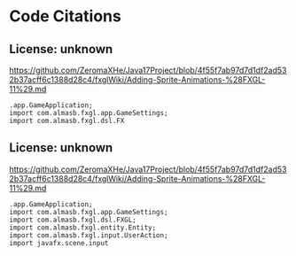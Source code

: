 # Code Citations

## License: unknown
https://github.com/ZeromaXHe/Java17Project/blob/4f55f7ab97d7d1df2ad532b37acff6c1388d28c4/fxglWiki/Adding-Sprite-Animations-%28FXGL-11%29.md

```
.app.GameApplication;
import com.almasb.fxgl.app.GameSettings;
import com.almasb.fxgl.dsl.FX
```


## License: unknown
https://github.com/ZeromaXHe/Java17Project/blob/4f55f7ab97d7d1df2ad532b37acff6c1388d28c4/fxglWiki/Adding-Sprite-Animations-%28FXGL-11%29.md

```
.app.GameApplication;
import com.almasb.fxgl.app.GameSettings;
import com.almasb.fxgl.dsl.FXGL;
import com.almasb.fxgl.entity.Entity;
import com.almasb.fxgl.input.UserAction;
import javafx.scene.input
```

